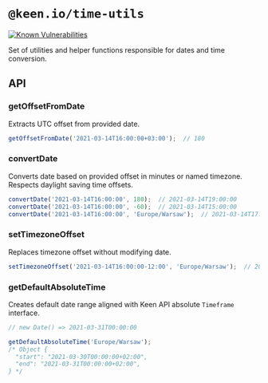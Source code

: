 # `@keen.io/time-utils`

[![Known Vulnerabilities](https://snyk.io/test/github/keen/keen/badge.svg?targetFile=packages/charts-utils/package.json)](https://snyk.io/test/github/keen/keen?targetFile=packages/utils/package.json)

Set of utilities and helper functions responsible for dates and time conversion.

## API

### getOffsetFromDate

 Extracts UTC offset from provided date.

```typescript
getOffsetFromDate('2021-03-14T16:00:00+03:00');  // 180
```

### convertDate

Converts date based on provided offset in minutes or named timezone. Respects daylight saving time offsets.

```typescript
convertDate('2021-03-14T16:00:00', 180);  // 2021-03-14T19:00:00
convertDate('2021-03-14T16:00:00', -60);  // 2021-03-14T15:00:00
convertDate('2021-03-14T16:00:00', 'Europe/Warsaw');  // 2021-03-14T17:00:00
```

### setTimezoneOffset

Replaces timezone offset without modifying date.

```typescript
setTimezoneOffset('2021-03-14T16:00:00-12:00', 'Europe/Warsaw');  // 2021-03-14T16:00:00+02:00
```

### getDefaultAbsoluteTime

Creates default date range aligned with Keen API absolute `Timeframe` interface.

```typescript
// new Date() => 2021-03-31T00:00:00

getDefaultAbsoluteTime('Europe/Warsaw');  
/* Object {
  "start": "2021-03-30T00:00:00+02:00",
  "end": "2021-03-31T00:00:00+02:00",
} */
```
